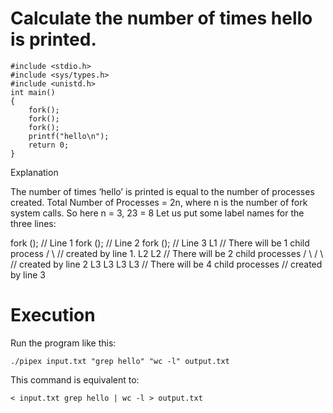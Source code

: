 # Calculate the number of times hello is printed.
```
#include <stdio.h>
#include <sys/types.h>
#include <unistd.h>
int main()
{
    fork();
    fork();
    fork();
    printf("hello\n");
    return 0;
}
```
Explanation

The number of times ‘hello’ is printed is equal to the number of processes created. Total Number of Processes = 2n,
where n is the number of fork system calls. So here n = 3, 23 = 8 Let us put some label names for the three lines:

fork ();   // Line 1
fork ();   // Line 2
fork ();   // Line 3
       L1       // There will be 1 child process 
    /     \     // created by line 1.
  L2      L2    // There will be 2 child processes
 /  \    /  \   //  created by line 2
L3  L3  L3  L3  // There will be 4 child processes 
                // created by line 3


# Execution
Run the program like this:
```
./pipex input.txt "grep hello" "wc -l" output.txt
```

This command is equivalent to:
```
< input.txt grep hello | wc -l > output.txt
```
